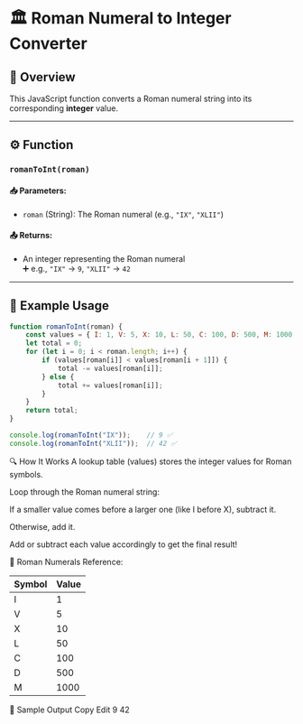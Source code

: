 # 🏛️ Roman Numeral to Integer Converter

## 📜 Overview  
This JavaScript function converts a Roman numeral string into its corresponding **integer** value.

---

## ⚙️ Function

### `romanToInt(roman)`

#### 📥 Parameters:
- `roman` (String): The Roman numeral (e.g., `"IX"`, `"XLII"`)

#### 📤 Returns:
- An integer representing the Roman numeral  
  ➕ e.g., `"IX"` → `9`, `"XLII"` → `42`

---

## 🧪 Example Usage

```javascript
function romanToInt(roman) {
    const values = { I: 1, V: 5, X: 10, L: 50, C: 100, D: 500, M: 1000 };
    let total = 0;
    for (let i = 0; i < roman.length; i++) {
        if (values[roman[i]] < values[roman[i + 1]]) {
            total -= values[roman[i]];
        } else {
            total += values[roman[i]];
        }
    }
    return total;
}

console.log(romanToInt("IX"));    // 9 ✅
console.log(romanToInt("XLII"));  // 42 ✅
```
🔍 How It Works
A lookup table (values) stores the integer values for Roman symbols.

Loop through the Roman numeral string:

If a smaller value comes before a larger one (like I before X), subtract it.

Otherwise, add it.

Add or subtract each value accordingly to get the final result!

🧠 Roman Numerals Reference:

|Symbol |	Value|
|-------|------|
|  I    |  1   |
|V|5|
|X|10|
|L|50|
|C|100|
|D|500|
|M|1000|
🧾 Sample Output
Copy
Edit
9
42
